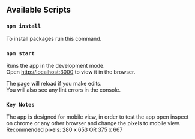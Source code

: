 
## Available Scripts

### `npm install`

To install packages run this command.

### `npm start`

Runs the app in the development mode.\
Open [http://localhost:3000](http://localhost:3000) to view it in the browser.

The page will reload if you make edits.\
You will also see any lint errors in the console.

### `Key Notes`

The app is designed for mobile view, in order to test the app open inspect on chrome or any other browser and change the pixels to mobile view. 
Recommended pixels: 280 x 653 OR 375 x 667